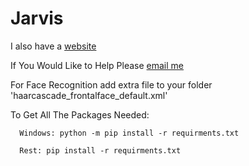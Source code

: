 # Jarvis

I also have a [website](https://unknownhacker1125.github.io)

If You Would Like to Help Please [email me](mailto:unknownhacker1125@gmail.com)

For Face Recognition add extra file to your folder 'haarcascade_frontalface_default.xml'

To Get All The Packages Needed:

      Windows: python -m pip install -r requirments.txt
      
      Rest: pip install -r requirments.txt
